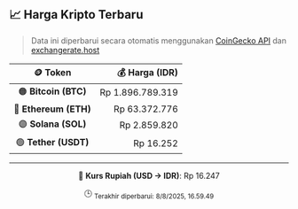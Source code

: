 

<!-- HARGA_KRIPTO -->
## 📈 Harga Kripto Terbaru

> Data ini diperbarui secara otomatis menggunakan [CoinGecko API](https://www.coingecko.com/) dan [exchangerate.host](https://exchangerate.host/)

<div align="center">

| 🪙 Token | 💰 Harga (IDR) |
|:------:|---------------:|
| 🟠 **Bitcoin (BTC)**   | Rp 1.896.789.319 |
| 🔵 **Ethereum (ETH)**  | Rp 63.372.776 |
| 🟣 **Solana (SOL)**    | Rp 2.859.820 |
| 🟢 **Tether (USDT)**   | Rp 16.252 |

---

💱 **Kurs Rupiah (USD → IDR)**: Rp 16.247

🕒 <sub>Terakhir diperbarui: 8/8/2025, 16.59.49</sub>

</div>
<!-- /HARGA_KRIPTO -->